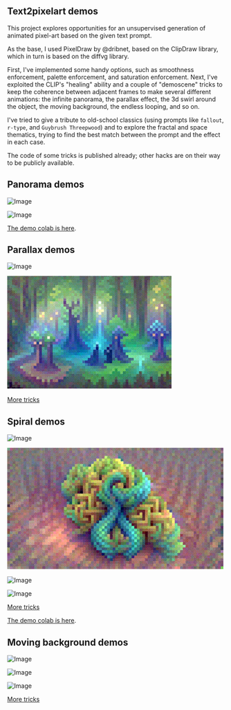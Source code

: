 ## Text2pixelart demos

This project explores opportunities for an unsupervised generation of animated pixel-art based on the given text prompt. 

As the base, I used PixelDraw by @dribnet, based on the ClipDraw library, which in turn is based on the diffvg library. 

First, I've implemented some handy options, such as smoothness enforcement, palette enforcement, and saturation enforcement. Next, I've exploited the CLIP's "healing" ability and a couple of "demoscene" tricks to keep the coherence between adjacent frames to make several different animations: the infinite panorama, the parallax effect, the 3d swirl around the object, the moving background, the endless looping, and so on. 

I've tried to give a tribute to old-school classics (using prompts like `fallout`, `r-type`, and `Guybrush Threepwood`) and to explore the fractal and space thematics, trying to find the best match between the prompt and the effect in each case. 

The code of some tricks is published already; other hacks are on their way to be publicly available.

## Panorama demos

![Image](https://raw.githubusercontent.com/altsoph/text2pixelart/master/colors2b.mp41.gif)

![Image](https://raw.githubusercontent.com/altsoph/text2pixelart/master/green1a.mp4.gif)

[The demo colab is here](https://github.com/altsoph/text2pixelart/blob/main/Pixray_Panorama_Demo.ipynb).

## Parallax demos

![Image](https://raw.githubusercontent.com/altsoph/text2pixelart/master/mars.mp4.gif)

![Image](https://raw.githubusercontent.com/altsoph/text2pixelart/master/parala5a10.mp4.gif)

[More tricks](https://twitter.com/altsoph/status/1434906121618300941)

## Spiral demos

![Image](https://raw.githubusercontent.com/altsoph/text2pixelart/master/escher_swirl_v0.mp4.gif)

![Image](https://raw.githubusercontent.com/altsoph/text2pixelart/master/knot_swirl_bg1.mp4.gif)

![Image](https://raw.githubusercontent.com/altsoph/text2pixelart/master/lorenz_swirl.mp4.gif)

![Image](https://raw.githubusercontent.com/altsoph/text2pixelart/master/romanesco_swirl.mp4.gif)

[More tricks](https://twitter.com/altsoph/status/1437797243956998147)

[The demo colab is here](https://github.com/altsoph/text2pixelart/blob/main/Pixray_Swirl_Demo.ipynb).

## Moving background demos

![Image](https://raw.githubusercontent.com/altsoph/text2pixelart/master/apoc4_demo_rev.mp4.gif)

![Image](https://raw.githubusercontent.com/altsoph/text2pixelart/master/matrix2_demo.mp4.gif)

![Image](https://raw.githubusercontent.com/altsoph/text2pixelart/master/guybrush_demo.mp4.gif)

[More tricks](https://twitter.com/altsoph/status/1439992040822087685)
